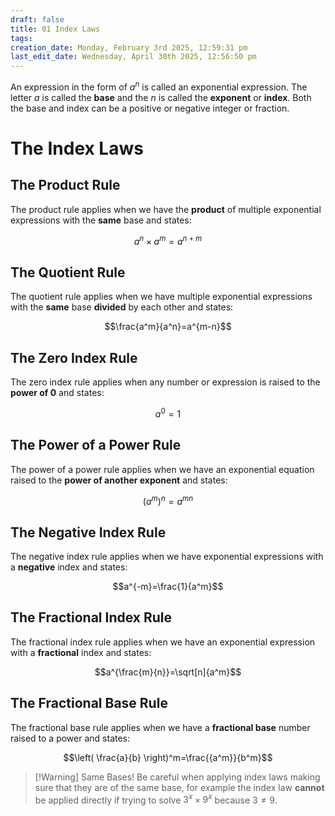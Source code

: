 ```yaml
---
draft: false
title: 01 Index Laws
tags:
creation_date: Monday, February 3rd 2025, 12:59:31 pm
last_edit_date: Wednesday, April 30th 2025, 12:56:50 pm
---
```


An expression in the form of $a^n$ is called an exponential expression. The letter $a$ is called the **base** and the $n$ is called the **exponent** or **index**. Both the base and index can be a positive or negative integer or fraction.

# The Index Laws

## The Product Rule

The product rule applies when we have the **product** of multiple exponential expressions with the **same** base and states:

$$a^n\times a^m=a^{n+m}$$

## The Quotient Rule

The quotient rule applies when we have multiple exponential expressions with the **same** base **divided** by each other and states:

$$\frac{a^m}{a^n}=a^{m-n}$$

## The Zero Index Rule

The zero index rule applies when any number or expression is raised to the **power of 0** and states:

$$a^0=1$$

## The Power of a Power Rule

The power of a power rule applies when we have an exponential equation raised to the **power of another exponent** and states:

$$(a^m)^n=a^{mn}$$

## The Negative Index Rule

The negative index rule applies when we have exponential expressions with a **negative** index and states:

$$a^{-m}=\frac{1}{a^m}$$

## The Fractional Index Rule

The fractional index rule applies when we have an exponential expression with a **fractional** index and states:

$$a^{\frac{m}{n}}=\sqrt[n]{a^m}$$

## The Fractional Base Rule

The fractional base rule applies when we have a **fractional base** number raised to a power and states:

$$\left( \frac{a}{b} \right)^m=\frac{{a^m}}{b^m}$$

> [!Warning] Same Bases!
> Be careful when applying index laws making sure that they are of the same base, for example the index law **cannot** be applied directly if trying to solve $3^x \times 9^x$ because $3\ne 9$.
